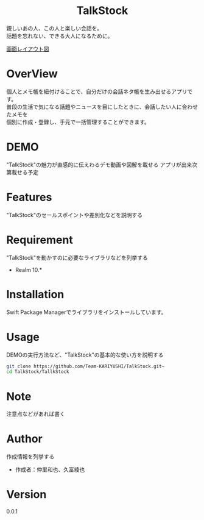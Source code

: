 <center><h1>TalkStock</h1></center>

親しいあの人、この人と楽しい会話を。  
話題を忘れない、できる大人になるために。

[画面レイアウト図](https://xd.adobe.com/view/cf38feb1-38f7-4e52-9f41-e40b9fe219da-9a6b/)
# OverView
個人とメモ帳を紐付けることで、自分だけの会話ネタ帳を生み出せるアプリです。  
普段の生活で気になる話題やニュースを目にしたときに、会話したい人に合わせたメモを  
個別に作成・登録し、手元で一括管理することができます。


# DEMO
 
"TalkStock"の魅力が直感的に伝えわるデモ動画や図解を載せる
アプリが出来次第載せる予定
 
# Features

"TalkStock"のセールスポイントや差別化などを説明する
 
# Requirement
 
"TalkStock"を動かすのに必要なライブラリなどを列挙する
 
* Realm 10.*

# Installation

Swift Package Managerでライブラリをインストールしています。

# Usage
 
DEMOの実行方法など、"TalkStock"の基本的な使い方を説明する
 
```bash
git clone https://github.com/Team-KARIYUSHI/TalkStock.git~
cd TalkStock/TallkStock
```
 
# Note
 
注意点などがあれば書く
 
# Author
 
作成情報を列挙する
 
* 作成者：仲里和也、久富綾也
 
# Version

0.0.1
